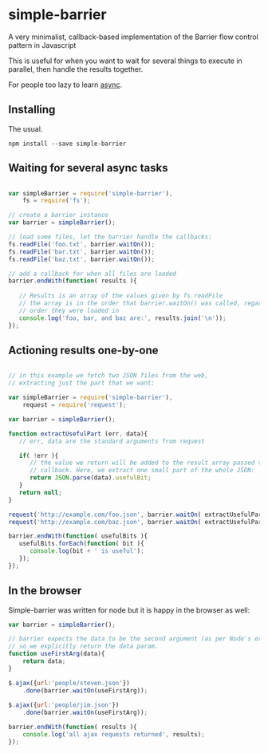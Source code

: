 simple-barrier
==============

A very minimalist, callback-based implementation of the Barrier flow control pattern in Javascript

This is useful for when you want to wait for several things to execute in parallel,
then handle the results together.

For people too lazy to learn [async](https://github.com/caolan/async).

Installing
----------

The usual.

```
npm install --save simple-barrier
```

Waiting for several async tasks
-------------------------------

```javascript

var simpleBarrier = require('simple-barrier'),
    fs = require('fs');

// create a barrier instance
var barrier = simpleBarrier();

// load some files, let the barrier handle the callbacks:
fs.readFile('foo.txt', barrier.waitOn());
fs.readFile('bar.txt', barrier.waitOn());
fs.readFile('baz.txt', barrier.waitOn());

// add a callback for when all files are loaded
barrier.endWith(function( results ){
   
   // Results is an array of the values given by fs.readFile
   // the array is in the order that barrier.waitOn() was called, regardless of the 
   // order they were loaded in
   console.log('foo, bar, and baz are:', results.join('\n'));
});
```

Actioning results one-by-one
----------------------------

```javascript

// in this example we fetch two JSON files from the web,
// extracting just the part that we want:

var simpleBarrier = require('simple-barrier'),
    request = require('request');

var barrier = simpleBarrier();

function extractUsefulPart (err, data){
   // err, data are the standard arguments from request

   if( !err ){
      // the value we return will be added to the result array passed to the .endWith
      // callback. Here, we extract one small part of the whole JSON:
      return JSON.parse(data).usefulBit;
   }
   return null;
}

request('http://example.com/foo.json', barrier.waitOn( extractUsefulPart ));
request('http://example.com/baz.json', barrier.waitOn( extractUsefulPart ));

barrier.endWith(function( usefulBits ){
   usefulBits.forEach(function( bit ){
      console.log(bit + ' is useful');
   });
});
```

In the browser
--------------

Simple-barrier was written for node but it is happy in the browser as well:

```js
var barrier = simpleBarrier();

// barrier expects the data to be the second argument (as per Node's errback convention)
// so we explicitly return the data param.
function useFirstArg(data){
    return data;
}

$.ajax({url:'people/steven.json'})
    .done(barrier.waitOn(useFirstArg));
    
$.ajax({url:'people/jim.json'})
    .done(barrier.waitOn(useFirstArg));

barrier.endWith(function( results ){
    console.log('all ajax requests returned', results);
});
```



